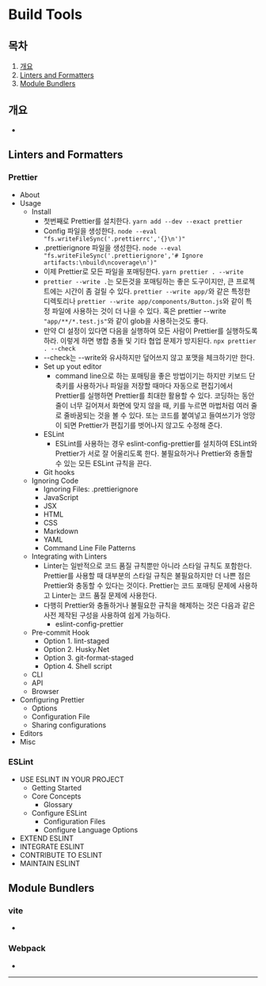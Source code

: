 # Build Tools

## 목차
1. [개요](#개요)
2. [Linters and Formatters](#Linters-and-Formatters)
3. [Module Bundlers](#Module-Bundlers)

## 개요
- 

## Linters and Formatters

### Prettier
- About
- Usage
    - Install
        - 첫번째로 Prettier를 설치한다.
            `yarn add --dev --exact prettier`
        - Config 파일을 생성한다.
            `node --eval "fs.writeFileSync('.prettierrc','{}\n')"`
        - .prettierignore 파일을 생성한다.
            `node --eval "fs.writeFileSync('.prettierignore','# Ignore artifacts:\nbuild\ncoverage\n')"`
        - 이제 Prettier로 모든 파일을 포매팅한다.
            `yarn prettier . --write`
        - `prettier --write .`는 모든것을 포매팅하는 좋은 도구이지만, 큰 프로젝트에는 시간이 좀 걸릴 수 있다. `prettier --write app/`와 같은
        특정한 디렉토리나 `prettier --write app/components/Button.js`와 같이 특정 파일에 사용하는 것이 더 나을 수 있다. 혹은 prettier --write `"app/**/*.test.js"`와 같이 glob을 사용하는것도 좋다.
        - 만약 CI 설정이 있다면 다음을 실행하여 모든 사람이 Prettier를 실행하도록 하라. 이렇게 하면 병합 충돌 및 기타 협업 문제가 방지된다.
            `npx prettier . --check`
        - --check는 --write와 유사하지만 덮어쓰지 않고 포맷을 체크하기만 한다. 
        - Set up yout editor
            - command line으로 하는 포매팅을 좋은 방법이기는 하지만 키보드 단축키를 사용하거나 파일을 저장할 때마다 자동으로 편집기에서 Prettier를 실행하면
            Prettier를 최대한 활용할 수 있다. 코딩하는 동안 줄이 너무 길어져서 화면에 맞지 않을 때, 키를 누르면 마법처럼 여러 줄로 줄바꿈되는 것을 볼 수 있다.
            또는 코드를 붙여넣고 들여쓰기가 엉망이 되면 Prettier가 편집기를 벗어나지 않고도 수정해 준다.
        - ESLint
            - ESLint를 사용하는 경우 eslint-config-prettier를 설치하여 ESLint와 Prettier가 서로 잘 어울리도록 한다. 불필요하거나 Prettier와 충돌할 수 있는
            모든 ESLint 규칙을 끈다. 
        - Git hooks
    - Ignoring Code
        - Ignoring Files: .prettierignore
        - JavaScript
        - JSX
        - HTML
        - CSS
        - Markdown
        - YAML
        - Command Line File Patterns
    - Integrating with Linters
        - Linter는 일반적으로 코드 품질 규칙뿐만 아니라 스타일 규칙도 포함한다. Prettier를 사용할 때 대부분의 스타일 규칙은 불필요하지만 더 나쁜 점은
        Prettier와 충동할 수 있다는 것이다. Prettier는 코드 포매팅 문제에 사용하고 Linter는 코드 품질 문제에 사용한다.
        - 다행히 Prettier와 충돌하거나 불필요한 규칙을 해제하는 것은 다음과 같은 사전 제작된 구성을 사용하여 쉽게 가능하다.
            - eslint-config-prettier
    - Pre-commit Hook
        - Option 1. lint-staged
        - Option 2. Husky.Net
        - Option 3. git-format-staged
        - Option 4. Shell script
    - CLI
    - API
    - Browser
- Configuring Prettier
    - Options
    - Configuration File
    - Sharing configurations
- Editors
- Misc

### ESLint
- USE ESLINT IN YOUR PROJECT
    - Getting Started
    - Core Concepts
        - Glossary
    - Configure ESLint
        - Configuration Files
        - Configure Language Options
- EXTEND ESLINT
- INTEGRATE ESLINT
- CONTRIBUTE TO ESLINT
- MAINTAIN ESLINT

## Module Bundlers

### vite
-

### Webpack
-

<hr />